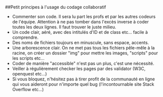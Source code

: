 ##Petit principes à l'usage du codage collaboratif

* Commenter son code. Il sera lu part les profs et par les autres codeurs de l'équipe. Attention à ne pas tomber dans l'excès inverse à coder toutes les deux lignes. Il faut trouver le juste milieu.
* Un code clair, aéré, avec des intitulés d'ID et de class etc... facile à comprendre.
* Des noms de fichiers toujours en minuscule, sans espace, accents.
* Une arborescence clair. On ne met pas tous les fichiers pêle-mêle à la racine, on créer un dossier "img" pour mettre les images, "scripts" pour les scripts etc...
* Coder de manière "accessible" n'est pas un plus, c'est une nécessité.
* Veiller à régulièrement checker les pages par des validator (W3C, openquest etc...)
* Si vous bloquez, n'hésitez pas à tirer profit de la communauté en ligne qui vous aideront pour n'importe quel bug (l'incontournable site Stack Overflow etc...)
